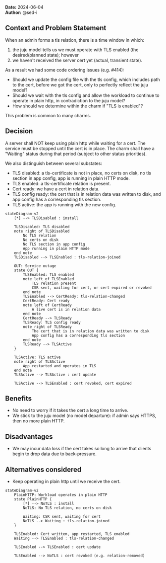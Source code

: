 **Date:** 2024-06-04<br/>
**Author:** @sed-i

## Context and Problem Statement
When an admin forms a tls relation, there is a time window in which:

1. the juju model tells us we must operate with TLS enabled (the desired/planned state); however
2. we haven't received the server cert yet (actual, transient state).

As a result we had some code ordering issues (e.g. #414):
- Should we update the config file with the tls config, which includes path to
  the cert, before we got the cert, only to perfectly reflect the juju model?
- Should we wait with the tls config and allow the workload to continue to
  operate in plain http, in contradiction to the juju model?
- How should we determine within the charm if "TLS is enabled"?

This problem is common to many charms.

## Decision
A server shall NOT keep using plain http while waiting for a cert. The service
must be stopped until the cert is in place.
The charm shall have a "Waiting" status during that period (subject to other
status priorities).

We also distinguish between several substates:
- TLS disabled: a tls-certificate is not in place, no certs on disk, no tls
  section in app config, app is running in plain HTTP mode.
- TLS enabled: a tls-certificate relation is present.
- Cert ready: we have a cert in relation data.
- TLS config ready: the cert that is in relation data was written to disk, and
  app config has a corresponding tls section.
- TLS active: the app is running with the new config.

```mermaid
stateDiagram-v2
    [*] --> TLSDisabled : install

    TLSDisabled: TLS disabled
    note right of TLSDisabled
        No TLS relation
        No certs on disk
        No TLS section in app config
        App running in plain HTTP mode
    end note
    TLSDisabled --> TLSEnabled : tls-relation-joined

    OUT: Service outage
    state OUT {
        TLSEnabled: TLS enabled
        note left of TLSEnabled
            TLS relation present
            CSR sent, waiting for cert, or cert expired or revoked
        end note
        TLSEnabled --> CertReady: tls-relation-changed
        CertReady: Cert ready
        note left of CertReady
            A live cert is in relation data
        end note
        CertReady --> TLSReady
        TLSReady: TLS config ready
        note right of TLSReady
            The cert that is in relation data was written to disk
            App config has a corresponding tls section
        end note
        TLSReady --> TLSActive
    }

    TLSActive: TLS active
    note right of TLSActive
        App restarted and operates in TLS
    end note
    TLSActive --> TLSActive : cert update

    TLSActive --> TLSEnabled : cert revoked, cert expired
```

## Benefits
- No need to worry if it takes the cert a long time to arrive.
- We stick to the juju model (no model departure): if admin says HTTPS, then no
  more plain HTTP.

## Disadvantages
- We may incur data loss if the cert takes so long to arrive that clients begin
  to drop data due to back-pressure.

## Alternatives considered
- Keep operating in plain http until we receive the cert.

```mermaid
stateDiagram-v2
    PlainHTTP: Workload operates in plain HTTP
    state PlainHTTP {
        [*] --> NoTLS : install
        NoTLS: No TLS relation, no certs on disk

        Waiting: CSR sent, waiting for cert
        NoTLS --> Waiting : tls-relation-joined
    }

    TLSEnabled: Cert written, app restarted, TLS enabled
    Waiting --> TLSEnabled : tls-relation-changed

    TLSEnabled --> TLSEnabled : cert update

    TLSEnabled --> NoTLS : cert revoked (e.g. relation-removed)
```
